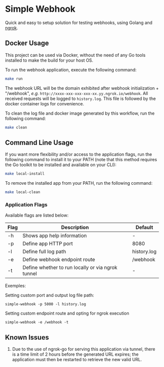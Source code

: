 # Simple Webhook

Quick and easy to setup solution for testing webhooks, using Golang and [ngrok](https://ngrok.com/).

## Docker Usage

This project can be used via Docker, without the need of any Go tools installed to make the build for your host OS.

To run the webhook application, execute the following command:
```sh
make run
```
The webhook URL will be the domain exhibited after webhook initialization + "/webhook", *e.g.* `http://xxxx-xxx-xxx-xxx-xx.yy.ngrok.io/webhook`. All received requests will be logged to `history.log`. This file is followed by the docker container logs for convenience.

To clean the log file and docker image generated by this workflow, run the following command:
```sh
make clean
```

## Command Line Usage

If you want more flexibility and/or access to the application flags, run the following command to install it to your PATH (note that this method requires the Go toolkit to be installed and available on your CLI):
```sh
make local-install
```

To remove the installed app from your PATH, run the following command:
```sh
make local-clean
```
### Application Flags

Available flags are listed below:

| Flag    | Description                                        | Default        |
|---------|----------------------------------------------------|----------------|
| -h      | Shows app help information                         | -              |
| -p      | Define app HTTP port                               | 8080           |
| -l      | Define full log path                               | history.log    |
| -e      | Define webhook endpoint route                      | /webhook       |
| -t      | Define whether to run locally or via ngrok tunnel  | -              |

Exemples:

Setting custom port and output log file path:
```shell
simple-webhook -p 5000 -l history.log
```
Setting custom endpoint route and opting for ngrok execution
```shell
simple-webhook -e /webhook -t
```

## Known Issues

1. Due to the use of ngrok-go for serving this application via tunnel, there is a time limit of 2 hours before the generated URL expires; the application must then be restarted to retrieve the new valid URL.
